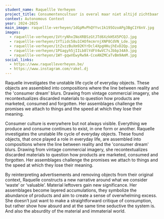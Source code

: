 ```yaml
---
student_name: Raquellle Verheyen
project_title: Consumentencultuur is overal maar niet altijd zichtbaar
context: Autonomous Context
year: 2024-2025
main_image: raquellle-verheyen/1dGpMvPhQYYvc1k195OzoAPg3BgC1Y6nV.jpg
images:
  - raquellle-verheyen/1VtryNhxINoXRBSzGtJTd6XzkH5X5PCQJ.jpg
  - raquellle-verheyen/1YTiidc58u1CHOfmcmrnjXNP8CdVN_Lde.jpg
  - raquellle-verheyen/1tZvzzBuXm92KYrDcl4XpgHHujhEvD2Qp.jpg
  - raquellle-verheyen/1PGagyh5jIILb8lYdFV4wVC7sJbbp34A9.jpg
  - raquellle-verheyen/1WY-gqwVEwyRw9A-CceANZMCaTvBm9AmM.jpg
social_links:
  - https://www.raquelleverheyen.be/
  - https://www.instagram.com/rakel.dj
---
```

Raquelle investigates the unstable life cycle of everyday objects. These objects are assembled into compositions where the line between reality and the 'consumer dream' blurs. Drawing from vintage commercial imagery, she recontextualizes discarded materials to question how products are marketed, consumed and forgotten. Her assemblages challenge the promises we attach to things and the speed at which they lose their meaning.

Consumer culture is everywhere but not always visible.
Everything we produce and consume continues to exist, in one form or another. Raquelle investigates the unstable life cycle of everyday objects. These found objects, that once played a role in everyday life, are assembled into compositions where the line between reality and the 'consumer dream' blurs. Drawing from vintage commercial imagery, she recontextualizes discarded materials to question how products are marketed, consumed and forgotten. Her assemblages challenge the promises we attach to things and the speed at which they lose their meaning.

By reinterpreting advertisements and removing objects from their original context, Raquelle constructs a new narrative around what we consider ‘waste’ or ‘valuable’. Material leftovers gain new significance. Her assemblages become layered accumulations, they symbolize the abundance of products and aim to create a sense of overwhelming excess. She doesn’t just want to make a straightforward critique of consumption, but rather show how absurd and at the same time seductive the system is. And also the absurdity of the material and immaterial world.
